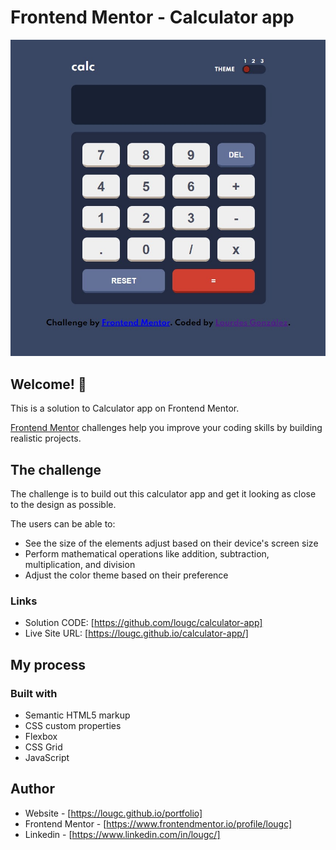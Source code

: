 # Frontend Mentor - Calculator app

![Design preview for the Calculator app coding challenge](./design/calculator-design.jpeg)

## Welcome! 👋

This is a solution to Calculator app on Frontend Mentor.

[Frontend Mentor](https://www.frontendmentor.io) challenges help you improve your coding skills by building realistic projects.

## The challenge

The challenge is to build out this calculator app and get it looking as close to the design as possible.

The users can be able to:

- See the size of the elements adjust based on their device's screen size
- Perform mathematical operations like addition, subtraction, multiplication, and division
- Adjust the color theme based on their preference

### Links

- Solution CODE: [https://github.com/lougc/calculator-app]
- Live Site URL: [https://lougc.github.io/calculator-app/]

## My process

### Built with

- Semantic HTML5 markup
- CSS custom properties
- Flexbox
- CSS Grid
- JavaScript

## Author

- Website - [https://lougc.github.io/portfolio]
- Frontend Mentor - [https://www.frontendmentor.io/profile/lougc]
- Linkedin - [https://www.linkedin.com/in/lougc/]
